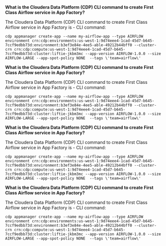 **What is the Cloudera Data Platform (CDP) CLI command to create First Class Airflow service in App Factory?** 

The Cloudera Data Platform (CDP) CLI command to create First Class Airflow service in App Factory is -
CLI command:
```
cdp appmanager create-app --name my-airflow-app --type AIRFLOW environment crn:cdp:environments:us-west-1:9d74eee4-1cad-45d7-b645-7ccf9edbb73d:environment:b3ef3e84e-4ee5-able-49212b44bff0 --cluster-crn crn:cdp:compute:us-west-1:9d74eee4-1cad-45d7-b645-7ccf9edbb73d:cluster:liftie-jkbm3mc --app-version AIRFLOW-1.0.0 --size AIRFLOW-LARGE --app-spot-policy NONE  --tags \'team=airflow\'
```

**What is the Cloudera Data Platform (CDP) CLI command to create First Class Airflow service in App Factory?** 

The Cloudera Data Platform (CDP) CLI command to create First Class Airflow service in App Factory is -
CLI command:
```
cdp appmanager create-app --name my-airflow-app --type AIRFLOW environment crn:cdp:environments:us-west-1:9d74eee4-1cad-45d7-b645-7ccf9edbb73d:environment:b3ef3e84e-4ee5-able-49212b44bff0 --cluster-crn crn:cdp:compute:us-west-1:9d74eee4-1cad-45d7-b645-7ccf9edbb73d:cluster:liftie-jkbm3mc --app-version AIRFLOW-1.0.0 --size AIRFLOW-LARGE --app-spot-policy NONE  --tags \'team=airflow\'
```

**What is the Cloudera Data Platform (CDP) CLI command to create First Class Airflow service in App Factory?** 

The Cloudera Data Platform (CDP) CLI command to create First Class Airflow service in App Factory is -
CLI command:
```
cdp appmanager create-app --name my-airflow-app --type AIRFLOW environment crn:cdp:environments:us-west-1:9d74eee4-1cad-45d7-b645-7ccf9edbb73d:environment:b3ef3e84e-4ee5-able-49212b44bff0 --cluster-crn crn:cdp:compute:us-west-1:9d74eee4-1cad-45d7-b645-7ccf9edbb73d:cluster:liftie-jkbm3mc --app-version AIRFLOW-1.0.0 --size AIRFLOW-LARGE --app-spot-policy NONE  --tags \'team=airflow\'
```

**What is the Cloudera Data Platform (CDP) CLI command to create First Class Airflow service in App Factory?** 

The Cloudera Data Platform (CDP) CLI command to create First Class Airflow service in App Factory is -
CLI command:
```
cdp appmanager create-app --name my-airflow-app --type AIRFLOW environment crn:cdp:environments:us-west-1:9d74eee4-1cad-45d7-b645-7ccf9edbb73d:environment:b3ef3e84e-4ee5-able-49212b44bff0 --cluster-crn crn:cdp:compute:us-west-1:9d74eee4-1cad-45d7-b645-7ccf9edbb73d:cluster:liftie-jkbm3mc --app-version AIRFLOW-1.0.0 --size AIRFLOW-LARGE --app-spot-policy NONE  --tags \'team=airflow\'
```

